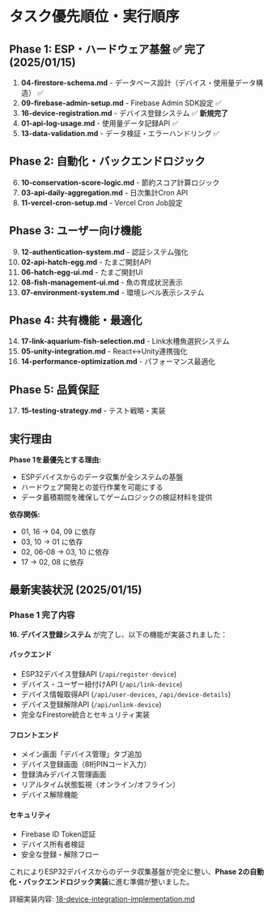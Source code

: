 # タスク優先順位・実行順序

## Phase 1: ESP・ハードウェア基盤 ✅ 完了 (2025/01/15)
1. **04-firestore-schema.md** - データベース設計（デバイス・使用量データ構造） ✅
2. **09-firebase-admin-setup.md** - Firebase Admin SDK設定 ✅
3. **16-device-registration.md** - デバイス登録システム ✅ **新規完了**
4. **01-api-log-usage.md** - 使用量データ記録API ✅
5. **13-data-validation.md** - データ検証・エラーハンドリング ✅

## Phase 2: 自動化・バックエンドロジック
6. **10-conservation-score-logic.md** - 節約スコア計算ロジック
7. **03-api-daily-aggregation.md** - 日次集計Cron API
8. **11-vercel-cron-setup.md** - Vercel Cron Job設定

## Phase 3: ユーザー向け機能
9. **12-authentication-system.md** - 認証システム強化
10. **02-api-hatch-egg.md** - たまご開封API
11. **06-hatch-egg-ui.md** - たまご開封UI
12. **08-fish-management-ui.md** - 魚の育成状況表示
13. **07-environment-system.md** - 環境レベル表示システム

## Phase 4: 共有機能・最適化
14. **17-link-aquarium-fish-selection.md** - Link水槽魚選択システム
15. **05-unity-integration.md** - React↔Unity連携強化
16. **14-performance-optimization.md** - パフォーマンス最適化

## Phase 5: 品質保証
17. **15-testing-strategy.md** - テスト戦略・実装

## 実行理由
**Phase 1を最優先とする理由:**
- ESPデバイスからのデータ収集が全システムの基盤
- ハードウェア開発との並行作業を可能にする
- データ蓄積期間を確保してゲームロジックの検証材料を提供

**依存関係:**
- 01, 16 → 04, 09 に依存
- 03, 10 → 01 に依存  
- 02, 06-08 → 03, 10 に依存
- 17 → 02, 08 に依存

## 最新実装状況 (2025/01/15)

### Phase 1 完了内容
**16. デバイス登録システム** が完了し、以下の機能が実装されました：

#### バックエンド
- ESP32デバイス登録API (`/api/register-device`)
- デバイス・ユーザー紐付けAPI (`/api/link-device`)
- デバイス情報取得API (`/api/user-devices`, `/api/device-details`)
- デバイス登録解除API (`/api/unlink-device`)
- 完全なFirestore統合とセキュリティ実装

#### フロントエンド
- メイン画面「デバイス管理」タブ追加
- デバイス登録画面（8桁PINコード入力）
- 登録済みデバイス管理画面
- リアルタイム状態監視（オンライン/オフライン）
- デバイス解除機能

#### セキュリティ
- Firebase ID Token認証
- デバイス所有者検証
- 安全な登録・解除フロー

これによりESP32デバイスからのデータ収集基盤が完全に整い、**Phase 2の自動化・バックエンドロジック実装**に進む準備が整いました。

詳細実装内容: [18-device-integration-implementation.md](./18-device-integration-implementation.md)